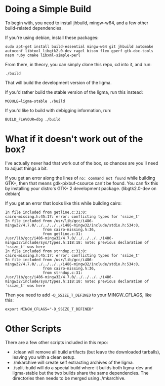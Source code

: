 Doing a Simple Build
====================
To begin with, you need to install jhbuild, mingw-w64, and a few other build-related dependencies.

If you're using debian, install these packages:

	sudo apt-get install build-essential mingw-w64 git jhbuild automake autoconf libtool libgtk2.0-dev ragel bison flex gperf gtk-doc-tools nasm ruby cmake libxml-simple-perl

From there, in theory, you can simply clone this repo, cd into it, and run:

	./build

That will build the development version of the ligma.

If you'd rather build the stable version of the ligma, run this instead:

	MODULE=ligma-stable ./build

If you'd like to build with debigging information, run:

	BUILD_FLAVOUR=dbg ./build

What if it doesn't work out of the box?
=======================================
I've actually never had that work out of the box, so chances are you'll need to adjust things a bit.

If you get an error along the lines of `no: command not found` while building GTK+, then that means gdk-pixbuf-csource can't be found.
You can fix this by installing your distro's GTK+ 2 development package.
(libgtk2.0-dev on debian)

If you get an error that looks like this while building cairo:

	In file included from getline.c:31:0:
	cairo-missing.h:45:17: error: conflicting types for 'ssize_t'
	In file included from /usr/lib/gcc/i486-mingw32/4.7.0/../../../../i486-mingw32/include/stdio.h:534:0,
		             from cairo-missing.h:36,
		             from getline.c:31:
	/usr/lib/gcc/i486-mingw32/4.7.0/../../../../i486-mingw32/include/sys/types.h:118:18: note: previous declaration of 'ssize_t' was here
	In file included from strndup.c:31:0:
	cairo-missing.h:45:17: error: conflicting types for 'ssize_t'
	In file included from /usr/lib/gcc/i486-mingw32/4.7.0/../../../../i486-mingw32/include/stdio.h:534:0,
		             from cairo-missing.h:36,
		             from strndup.c:31:
	/usr/lib/gcc/i486-mingw32/4.7.0/../../../../i486-mingw32/include/sys/types.h:118:18: note: previous declaration of 'ssize_t' was here

Then you need to add `-D_SSIZE_T_DEFINED` to your MINGW_CFLAGS, like this:

	export MINGW_CFLAGS="-D_SSIZE_T_DEFINED"

Other Scripts
=============
There are a few other scripts included in this repo:
 * ./clean will remove all build artifacts (but leave the downloaded tarballs), leaving you with a clean setup.
 * ./mkarchive will create self extracting archives of the ligma.
 * ./split-build will do a special build where it builds both ligma-dev and ligma-stable but the two builds share the same dependencies. The directories then needs to be merged using ./mkarchive.
